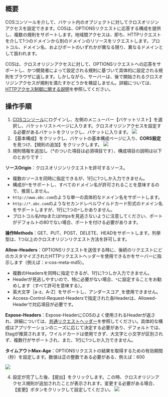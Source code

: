 ## 概要
COSコンソールを介して、バケット内のオブジェクトに対してクロスオリジンアクセスを設定できます。COSは、OPTIONSリクエストに応答する構成を提供し、複数の規則をサポートします。地域間アクセスは、即ち、HTTPリクエストを介して1つのドメインから別のドメインのリソースをリクエストします。プロトコル、ドメイン名、およびポートのいずれかが異なる限り、異なるドメインとして扱われます。

COSは、クロスオリジンアクセスに対して、OPTIONSリクエストへの応答をサポートし、かつ開発者によって設定される規則に基づいて具体的に設定される規則をブラウザに返します。しかしながら、サーバーは、後で開始されるクロスオリジンアクセスが規則を満たすかどうかを検証しません。詳細については、[HTTPアクセス制御に関する説明](https://developer.mozilla.org/ja/docs/Web/HTTP/CORS)を参照してください。

## 操作手順

1. [COSコンソール](https://console.cloud.tencent.com/cos5)にログインし、左側のメニューバー【バケットリスト】を選択し、バケットリストページに入ります。クロスオリジンアクセスを設定する必要があるバケットをクリックし、バケットに入ります。
![](https://main.qcloudimg.com/raw/b90ad17947a0ec530db87210f4b9027d.png)
2. 【基本構成】をクリックし、バケットの基本構成ページに入り、**CORS設定**を見つけ、【規則の追加】をクリックします。
![](https://main.qcloudimg.com/raw/6f3d6f81cb550bac4076d54861efdc60.png)
3. 規則情報を追加し（*のついた項目は必須項目です）、構成項目の説明は以下のとおりです：

 **ソースOrigin**：クロスオリジンリクエストを許可するソース。
 - 複数のソースを同時に指定できるが、1行に1つしか入力できません。
 - 構成が`*`をサポートし、すべてのドメイン名が許可されることを意味するので、推奨しません。
 - `http://www.abc.com`のような単一の具体的なドメイン名をサポートします。
 - `http://*.abc.com`のようなセカンドレベルワイルドカード形式のドメイン名をサポートしますが、1行に1つの`*`しかありません。
 - プロトコル名httpまたはhttpsを見逃さないように注意してください、ポートがデフォルトの80でない場合、ポートを付ける必要があります。

 **操作Methods**：GET、PUT、POST、DELETE、HEADをサポートします。列挙型は、1つ以上のクロスオリジンリクエスト方法を許可します。

 **Allow-Headers**：OPTIONSリクエストを送信する時に、後続のリクエストにどのカスタマイズされたHTTPリクエストヘッダーを使用できるかをサーバーに指示します（例えば：x-cos-meta-md5）。
 - 複数のHeadersを同時に指定できるが、1行に1つしか入力できません。
 - Headerが見逃しやすいので、特に必要がない場合、`*`に設定することをお勧めします（すべて許可を意味する）。
 - 英大文字［a-z、A-Z］をサポートし、アンダースコア`_`を使用できません。
 - Access-Control-Request-Headersで指定された各Headerは、Allowed-Headerで対応項目が必要です。

 **Expose-Headers**：Expose-HeaderにCOSのよく使用されるHeaderが返され、詳細については、[共通リクエストヘッダー](https://cloud.tencent.com/document/product/436/7728)を参照してください。具体的な構成はアプリケーションのニーズに応じて決定する必要があり、デフォルトでは、Etagが推奨されます。ワイルドカードは使用できず、大文字と小文字が区別されず、複数行がサポートされ、また、1行に1つしか入力できません。

 **タイムアウトMax-Age**：OPTIONSリクエストの結果を取得するための有効期間（秒）を設定します。数値は正の整数である必要がある、例えば：600

 ![](https://main.qcloudimg.com/raw/7ca1c22c33129a0602c2a83573c31fef.png)

4. 設定が完了した後、【提出】をクリックします。この時、クロスオリジンアクセス規則が追加されたことが表示されます。変更する必要がある場合、【変更】ボタンをクリックして設定してください。
![](https://main.qcloudimg.com/raw/e42826a0832f1b4283952a1e7af6c826.png)
